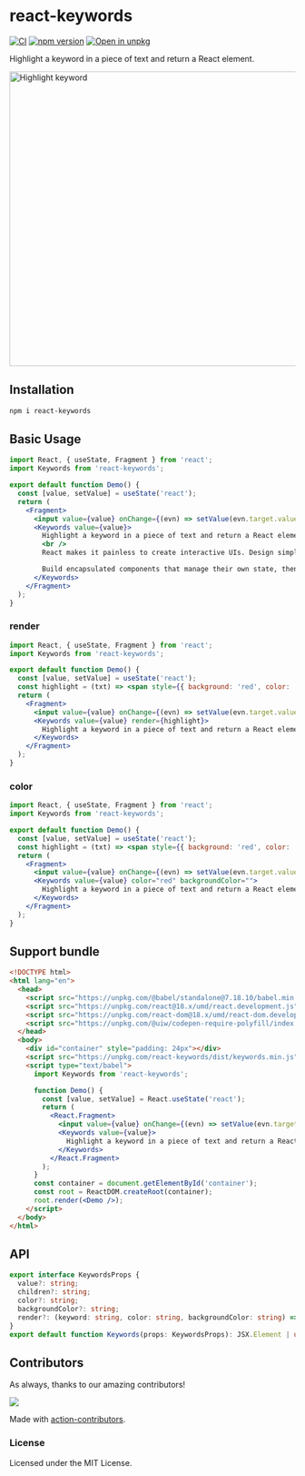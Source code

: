 <!--rehype:ignore:start--> 
react-keywords
===
<!--rehype:ignore:end-->

[![CI](https://github.com/uiwjs/react-keywords/actions/workflows/ci.yml/badge.svg)](https://github.com/uiwjs/react-keywords/actions/workflows/ci.yml)
[![npm version](https://img.shields.io/npm/v/react-keywords.svg)](https://www.npmjs.com/package/react-keywords)
[![Open in unpkg](https://img.shields.io/badge/Open%20in-unpkg-blue)](https://uiwjs.github.io/npm-unpkg/#/pkg/react-keywords/file/README.md)

Highlight a keyword in a piece of text and return a React element.

<img width="518" alt="Highlight keyword" src="https://user-images.githubusercontent.com/1680273/182382842-c991e9ef-353d-45b0-9e5a-319b56e397d8.png">


## Installation

```bash
npm i react-keywords
```

## Basic Usage

```jsx mdx:preview
import React, { useState, Fragment } from 'react';
import Keywords from 'react-keywords';

export default function Demo() {
  const [value, setValue] = useState('react');
  return (
    <Fragment>
      <input value={value} onChange={(evn) => setValue(evn.target.value)} />
      <Keywords value={value}>
        Highlight a keyword in a piece of text and return a React element.
        <br />
        React makes it painless to create interactive UIs. Design simple views for each state in your application, and React will efficiently update and render just the right components when your data changes.

        Build encapsulated components that manage their own state, then compose them to make complex UIs.
      </Keywords>
    </Fragment>
  );
}
```

### render

```jsx mdx:preview
import React, { useState, Fragment } from 'react';
import Keywords from 'react-keywords';

export default function Demo() {
  const [value, setValue] = useState('react');
  const highlight = (txt) => <span style={{ background: 'red', color: '#fff' }}>{txt}</span>;
  return (
    <Fragment>
      <input value={value} onChange={(evn) => setValue(evn.target.value)} />
      <Keywords value={value} render={highlight}>
        Highlight a keyword in a piece of text and return a React element.
      </Keywords>
    </Fragment>
  );
}
```

### color

```jsx mdx:preview
import React, { useState, Fragment } from 'react';
import Keywords from 'react-keywords';

export default function Demo() {
  const [value, setValue] = useState('react');
  const highlight = (txt) => <span style={{ background: 'red', color: '#fff' }}>{txt}</span>;
  return (
    <Fragment>
      <input value={value} onChange={(evn) => setValue(evn.target.value)} />
      <Keywords value={value} color="red" backgroundColor="">
        Highlight a keyword in a piece of text and return a React element.
      </Keywords>
    </Fragment>
  );
}
```

## Support bundle

```html
<!DOCTYPE html>
<html lang="en">
  <head>
    <script src="https://unpkg.com/@babel/standalone@7.18.10/babel.min.js" crossorigin></script>
    <script src="https://unpkg.com/react@18.x/umd/react.development.js" crossorigin></script>
    <script src="https://unpkg.com/react-dom@18.x/umd/react-dom.development.js" crossorigin></script>
    <script src="https://unpkg.com/@uiw/codepen-require-polyfill/index.js" crossorigin></script>
  </head>
  <body>
    <div id="container" style="padding: 24px"></div>
    <script src="https://unpkg.com/react-keywords/dist/keywords.min.js"></script>
    <script type="text/babel">
      import Keywords from 'react-keywords';

      function Demo() {
        const [value, setValue] = React.useState('react');
        return (
          <React.Fragment>
            <input value={value} onChange={(evn) => setValue(evn.target.value)} />
            <Keywords value={value}>
              Highlight a keyword in a piece of text and return a React element.
            </Keywords>
          </React.Fragment>
        );
      }
      const container = document.getElementById('container');
      const root = ReactDOM.createRoot(container);
      root.render(<Demo />);
    </script>
  </body>
</html>
```

## API

```ts
export interface KeywordsProps {
  value?: string;
  children?: string;
  color?: string;
  backgroundColor?: string;
  render?: (keyword: string, color: string, backgroundColor: string) => JSX.Element;
}
export default function Keywords(props: KeywordsProps): JSX.Element | undefined;
```

## Contributors

As always, thanks to our amazing contributors!

<a href="https://github.com/uiwjs/react-keywords/graphs/contributors">
  <img src="https://uiwjs.github.io/react-keywords/CONTRIBUTORS.svg" />
</a>

Made with [action-contributors](https://github.com/jaywcjlove/github-action-contributors).

### License

Licensed under the MIT License.

